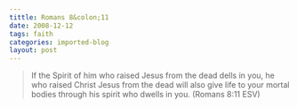 ```yaml
---
tittle: Romans 8&colon;11
date: 2008-12-12
tags: faith
categories: imported-blog
layout: post
---
```


> If the Spirit of him who raised Jesus from the dead dells in you, he who raised Christ Jesus from the dead will also give life to your mortal bodies through his spirit who dwells in you. (Romans 8:11 ESV)


